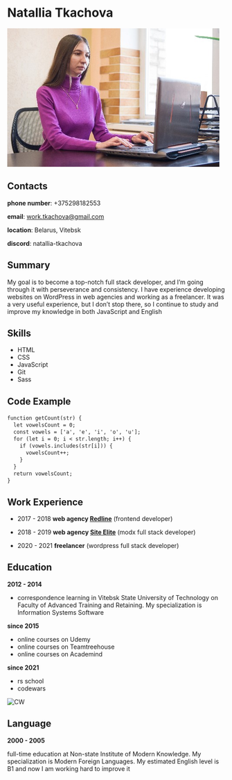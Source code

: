 # Natallia Tkachova

![Natallia Tkachova](/natallia_tkachova.jpg "Natallia Tkachova")

## Contacts
**phone number**: +375298182553

**email**: work.tkachova@gmail.com

**location**: Belarus, Vitebsk

**discord**: natallia-tkachova

## Summary

My goal is to become a top-notch full stack developer, and I’m going through it with perseverance and consistency. I have experience developing websites on WordPress in web agencies and working as a freelancer. It was a very useful experience, but I don’t stop there, so I continue to study and improve my knowledge in both JavaScript and English

## Skills
* HTML
* CSS
* JavaScript
* Git
* Sass

## Code Example
```
function getCount(str) {
  let vowelsCount = 0;
  const vowels = ['a', 'e', 'i', 'o', 'u'];
  for (let i = 0; i < str.length; i++) {
    if (vowels.includes(str[i])) {
      vowelsCount++;
    }
  }
  return vowelsCount;
}
```
## Work Experience
* 2017 - 2018
**web agency [Redline](https://redline.by/)** (frontend developer)

* 2018 - 2019
**web agency [Site Elite](https://st-lt.ru/)** (modx full stack developer)

* 2020 - 2021
**freelancer** (wordpress full stack developer)

## Education
**2012 - 2014**
* correspondence learning in Vitebsk State University of Technology on Faculty of Advanced Training and Retaining. My specialization is Information Systems Software

**since 2015**

* online courses on Udemy
* online courses on Teamtreehouse
* online courses on Academind

**since 2021**

* rs school
* codewars 
<img alt="CW" src="https://www.codewars.com/users/natallia-tkachova/badges/large">

## Language
**2000 - 2005**

full-time education at Non-state Institute of Modern Knowledge. My specialization is Modern Foreign Languages. My estimated English level is B1 and now I am working hard to improve it
